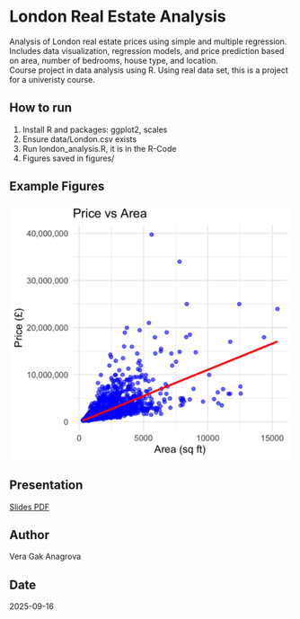 # London Real Estate Analysis

Analysis of London real estate prices using simple and multiple regression.  
Includes data visualization, regression models, and price prediction based on area, number of bedrooms, house type, and location.  
Course project in data analysis using R. Using real data set, this is a project for a univeristy course.

## How to run
1. Install R and packages: ggplot2, scales
2. Ensure data/London.csv exists
3. Run london_analysis.R, it is in the R-Code 
4. Figures saved in figures/

## Example Figures
![Price vs Area](figures/Price_vs_Area.png)

## Presentation
[Slides PDF](docs/Predicting_London_Housing_Prices.pdf)

## Author
Vera Gak Anagrova

## Date
2025-09-16
